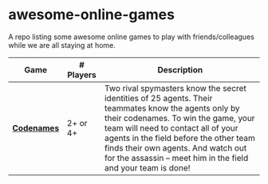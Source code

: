 # awesome-online-games
A repo listing some awesome online games to play with friends/colleagues while we are all staying at home.



| Game | # Players | Description |
|--|--|--|
|[**Codenames**](https://codenames.game/) | 2+ or 4+ | Two rival spymasters know the secret identities of 25 agents. Their teammates know the agents only by their codenames. To win the game, your team will need to contact all of your agents in the field before the other team finds their own agents. And watch out for the assassin – meet him in the field and your team is done! |

